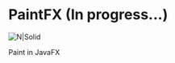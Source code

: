 # PaintFX (In progress...)

![N|Solid](http://place4code.com/img-git/PaintFX.jpg)


Paint in JavaFX
